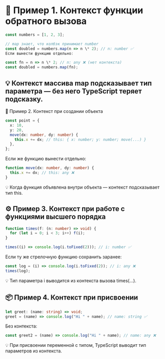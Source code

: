 # 🧩 Пример 1. Контекст функции обратного вызова

```ts
const numbers = [1, 2, 3];

// map знает, что колбэк принимает number
const doubled = numbers.map(n => n \* 2); // n: number ✅
Если вынести функцию отдельно:

const fn = n => n \* 2; // n: any ❌ (нет контекста)
const doubled = numbers.map(fn);
```

## 💡 Контекст массива map подсказывает тип параметра — без него TypeScript теряет подсказку.

🧠 Пример 2. Контекст при создании объекта

```ts
const point = {
  x: 10,
  y: 20,
  move(dx: number, dy: number) {
    this.x += dx; // this: { x: number; y: number; move(...) }
  },
};
```

Если же функцию вынести отдельно:

```ts
function move(dx: number, dy: number) {
  this.x += dx; // this: any ❌
}
```

💡 Когда функция объявлена внутри объекта — контекст подсказывает тип this.

## ⚙️ Пример 3. Контекст при работе с функциями высшего порядка


```ts
function times(f: (n: number) => void) {
  for (let i = 0; i < 3; i++) f(i);
}

times((i) => console.log(i.toFixed(2))); // i: number ✅
```

Если ту же стрелочную функцию сохранить заранее:

```ts
const log = (i) => console.log(i.toFixed(2)); // i: any ❌
times(log);
```

💡 Тип параметра i выводится из контекста вызова times(...).

## 📦 Пример 4. Контекст при присвоении


```ts
let greet: (name: string) => void;
greet = (name) => console.log("Hi " + name); // name: string ✅
```

Без контекста:

```ts
const greet2 = (name) => console.log("Hi " + name); // name: any ❌
```

💡 При присвоении переменной с типом, TypeScript выводит тип параметров из контекста.

